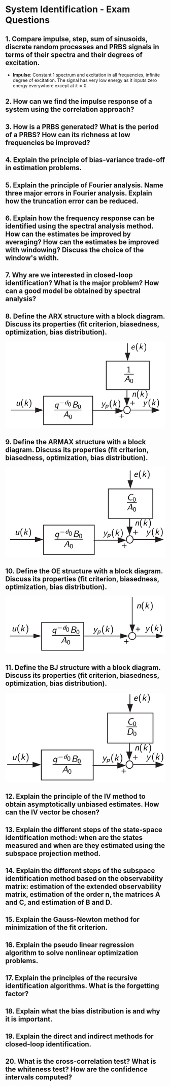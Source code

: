 # System Identification - Exam Questions

## 1. Compare impulse, step, sum of sinusoids, discrete random processes and PRBS signals in terms of their spectra and their degrees of excitation.

- __Impulse__: Constant 1 spectrum and excitation in all frequencies, infinite degree of excitation. The signal has very low energy as it inputs zero energy everywhere except at $`k=0`$.

## 2. How can we find the impulse response of a system using the correlation approach?

## 3. How is a PRBS generated? What is the period of a PRBS? How can its richness at low frequencies be improved?

## 4. Explain the principle of bias-variance trade-off in estimation problems.

## 5. Explain the principle of Fourier analysis. Name three major errors in Fourier analysis. Explain how the truncation error can be reduced.

## 6. Explain how the frequency response can be identified using the spectral analysis method. How can the estimates be improved by averaging? How can the estimates be improved with windowing? Discuss the choice of the window's width.

## 7. Why are we interested in closed-loop identification? What is the major problem? How can a good model be obtained by spectral analysis?

## 8. Define the ARX structure with a block diagram. Discuss its properties (fit criterion, biasedness, optimization, bias distribution).

![ARX](arx.png)

## 9. Define the ARMAX structure with a block diagram. Discuss its properties (fit criterion, biasedness, optimization, bias distribution).

![ARMAX](armax.png)

## 10. Define the OE structure with a block diagram. Discuss its properties (fit criterion, biasedness, optimization, bias distribution).

![OE](oe.png)

## 11. Define the BJ structure with a block diagram. Discuss its properties (fit criterion, biasedness, optimization, bias distribution).

![BJ](bj.png)

## 12. Explain the principle of the IV method to obtain asymptotically unbiased estimates. How can the IV vector be chosen?

## 13. Explain the different steps of the state-space identification method: when are the states measured and when are they estimated using the subspace projection method.

## 14. Explain the different steps of the subspace identification method based on the observability matrix: estimation of the extended observability matrix, estimation of the order n, the matrices A and C, and estimation of B and D.

## 15. Explain the Gauss-Newton method for minimization of the fit criterion.

## 16. Explain the pseudo linear regression algorithm to solve nonlinear optimization problems.

## 17. Explain the principles of the recursive identification algorithms. What is the forgetting factor?

## 18. Explain what the bias distribution is and why it is important.

## 19. Explain the direct and indirect methods for closed-loop identification.

## 20. What is the cross-correlation test? What is the whiteness test? How are the confidence intervals computed?
